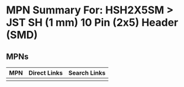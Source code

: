 



# MPN Summary For: HSH2X5SM > JST SH (1 mm) 10 Pin (2x5) Header (SMD)

## MPNs
  

|MPN|Direct Links|Search Links|
| :--- | :--- | :--- |
||||
